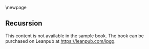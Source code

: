 \newpage
## Recusrsion

This content is not available in the sample book. The book can be purchased on Leanpub at https://leanpub.com/ipgo.
